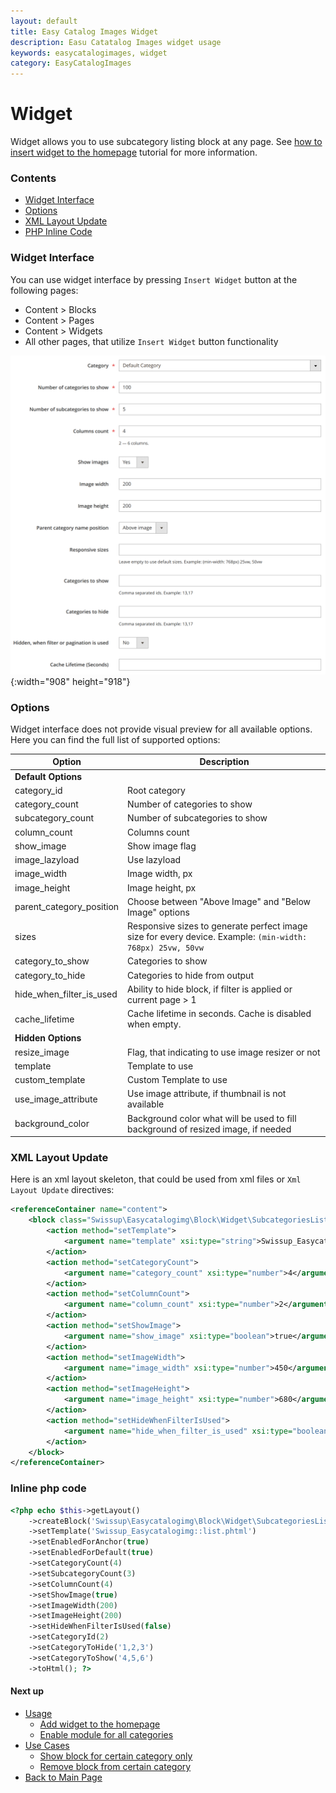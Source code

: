 ```yaml
---
layout: default
title: Easy Catalog Images Widget
description: Easu Catatalog Images widget usage
keywords: easycatalogimages, widget
category: EasyCatalogImages
---
```


# Widget

Widget allows you to use subcategory listing block at any page.
See [how to insert widget to the homepage](../usage/#add-widget-to-the-homepage)
tutorial for more information.

### Contents

 -  [Widget Interface](#widget-interface)
 -  [Options](#options)
 -  [XML Layout Update](#xml-layout-update)
 -  [PHP Inline Code](#php-inline-code)

### Widget Interface

You can use widget interface by pressing `Insert Widget` button at the following
pages:

 -  Content > Blocks
 -  Content > Pages
 -  Content > Widgets
 -  All other pages, that utilize `Insert Widget` button functionality

![EasyCatalogImages widget](/images/m2/easycatalogimages/widget.png?v=3){:width="908" height="918"}

### Options

Widget interface does not provide visual preview for all available options. Here
you can find the full list of supported options:

Option                      | Description
----------------------------|----------------------------
**Default Options**         |
category_id                 | Root category
category_count              | Number of categories to show
subcategory_count           | Number of subcategories to show
column_count                | Columns count
show_image                  | Show image flag
image_lazyload              | Use lazyload
image_width                 | Image width, px
image_height                | Image height, px
parent_category_position    | Choose between "Above Image" and "Below Image" options
sizes                       | Responsive sizes to generate perfect image size for every device. Example: `(min-width: 768px) 25vw, 50vw`
category_to_show            | Categories to show
category_to_hide            | Categories to hide from output
hide_when_filter_is_used    | Ability to hide block, if filter is applied or current page > 1
cache_lifetime              | Cache lifetime in seconds. Cache is disabled when empty.
**Hidden Options**          |
resize_image                | Flag, that indicating to use image resizer or not
template                    | Template to use
custom_template             | Custom Template to use
use_image_attribute         | Use image attribute, if thumbnail is not available
background_color            | Background color what will be used to fill background of resized image, if needed

### XML Layout Update

Here is an xml layout skeleton, that could be used from xml files
or `Xml Layout Update` directives:

```xml
<referenceContainer name="content">
    <block class="Swissup\Easycatalogimg\Block\Widget\SubcategoriesList" name="easycatalogimg">
        <action method="setTemplate">
            <argument name="template" xsi:type="string">Swissup_Easycatalogimg::list.phtml</argument>
        </action>
        <action method="setCategoryCount">
            <argument name="category_count" xsi:type="number">4</argument>
        </action>
        <action method="setColumnCount">
            <argument name="column_count" xsi:type="number">2</argument>
        </action>
        <action method="setShowImage">
            <argument name="show_image" xsi:type="boolean">true</argument>
        </action>
        <action method="setImageWidth">
            <argument name="image_width" xsi:type="number">450</argument>
        </action>
        <action method="setImageHeight">
            <argument name="image_height" xsi:type="number">680</argument>
        </action>
        <action method="setHideWhenFilterIsUsed">
            <argument name="hide_when_filter_is_used" xsi:type="boolean">true</argument>
        </action>
    </block>
</referenceContainer>
```

### Inline php code

```php
<?php echo $this->getLayout()
    ->createBlock('Swissup\Easycatalogimg\Block\Widget\SubcategoriesList')
    ->setTemplate('Swissup_Easycatalogimg::list.phtml')
    ->setEnabledForAnchor(true)
    ->setEnabledForDefault(true)
    ->setCategoryCount(4)
    ->setSubcategoryCount(3)
    ->setColumnCount(4)
    ->setShowImage(true)
    ->setImageWidth(200)
    ->setImageHeight(200)
    ->setHideWhenFilterIsUsed(false)
    ->setCategoryId(2)
    ->setCategoryToHide('1,2,3')
    ->setCategoryToShow('4,5,6')
    ->toHtml(); ?>
```

#### Next up

 -  [Usage](../usage/)
    - [Add widget to the homepage](../usage/#add-widget-to-the-homepage)
    - [Enable module for all categories](../usage/#enable-module-for-all-categories)
 -  [Use Cases](../use-cases/)
    - [Show block for certain category only](../use-cases/#show-block-for-certain-category-only)
    - [Remove block from certain category](../use-cases/#remove-block-from-certain-category)
 -  [Back to Main Page](../)
